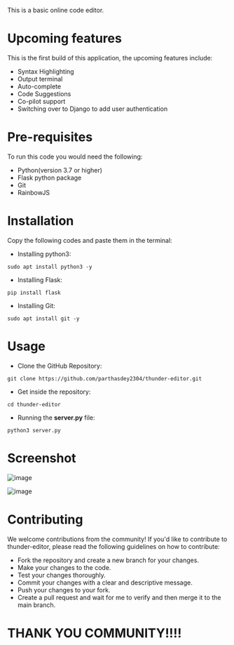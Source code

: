 This is a basic online code editor.

# Upcoming features
This is the first build of this application, the upcoming features include:
+ Syntax Highlighting
+ Output terminal
+ Auto-complete
+ Code Suggestions
+ Co-pilot support
+ Switching over to Django to add user authentication

# Pre-requisites
To run this code you would need the following:
+ Python(version 3.7 or higher)
+ Flask python package
+ Git
+ RainbowJS


# Installation
Copy the following codes and paste them in the terminal:
+ Installing python3:
```
sudo apt install python3 -y
```

+ Installing Flask:
```
pip install flask
```

+ Installing Git:
```
sudo apt install git -y
```

# Usage
+ Clone the GitHub Repository:
```
git clone https://github.com/parthasdey2304/thunder-editor.git
```

+ Get inside the repository:
```
cd thunder-editor
```

+ Running the **server.py** file:
```
python3 server.py
```

# Screenshot
![image](https://github.com/parthasdey2304/thunder-editor/assets/131694386/66841277-178d-425a-97d4-d0fc6f055707)


![image](https://github.com/parthasdey2304/thunder-editor/assets/131694386/aa2e5a4a-90fe-48e2-a08e-0f4799c67419)


# Contributing
We welcome contributions from the community! If you'd like to contribute to thunder-editor, please read the following guidelines on how to contribute:
+ Fork the repository and create a new branch for your changes.
+ Make your changes to the code.
+ Test your changes thoroughly.
+ Commit your changes with a clear and descriptive message.
+ Push your changes to your fork.
+ Create a pull request and wait for me to verify and then merge it to the main branch.

# THANK YOU COMMUNITY!!!!
 
